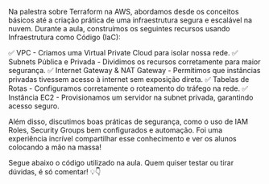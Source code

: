 Na palestra sobre Terraform na AWS, abordamos desde os conceitos básicos até a criação prática de uma infraestrutura segura e escalável na nuvem. Durante a aula, construímos os seguintes recursos usando Infraestrutura como Código (IaC):

✅ VPC - Criamos uma Virtual Private Cloud para isolar nossa rede.
✅ Subnets Pública e Privada - Dividimos os recursos corretamente para maior segurança.
✅ Internet Gateway & NAT Gateway - Permitimos que instâncias privadas tivessem acesso à internet sem exposição direta.
✅ Tabelas de Rotas - Configuramos corretamente o roteamento do tráfego na rede.
✅ Instância EC2 - Provisionamos um servidor na subnet privada, garantindo acesso seguro.

Além disso, discutimos boas práticas de segurança, como o uso de IAM Roles, Security Groups bem configurados e automação. Foi uma experiência incrível compartilhar esse conhecimento e ver os alunos colocando a mão na massa!

Segue abaixo o código utilizado na aula. Quem quiser testar ou tirar dúvidas, é só comentar! 💡👇

